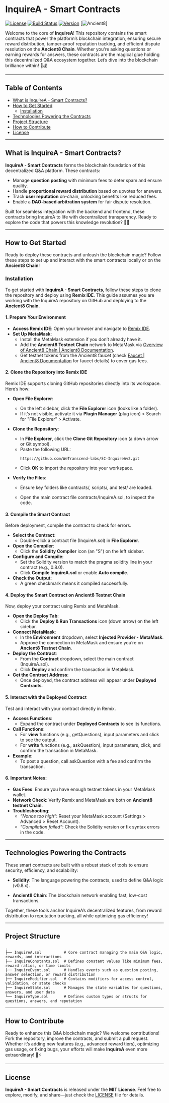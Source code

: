 
# InquireA - Smart Contracts
[![License](https://img.shields.io/badge/License-MIT-blue.svg)](https://opensource.org/licenses/MIT) [![Build Status](https://img.shields.io/badge/Build-Passing-brightgreen.svg)](https://github.com/WeTranscend-labs/FE-Realm-of-Cards/actions) [![Version](https://img.shields.io/badge/Version-1.0.0-orange.svg)](https://github.com/WeTranscend-labs/FE-Realm-of-Cards/releases) [![Ancient8](https://img.shields.io/badge/Blockchain-Ancient8-green.svg)]

  

Welcome to the core of **InquireA**! This repository contains the smart contracts that power the platform’s blockchain integration, ensuring secure reward distribution, tamper-proof reputation tracking, and efficient dispute resolution on the **Ancient8 Chain**. Whether you're asking questions or earning rewards for answers, these contracts are the magical glue holding this decentralized Q&A ecosystem together. Let’s dive into the blockchain brilliance within! 🧠💰

----------

## Table of Contents

-   [What is InquireA - Smart Contracts?](#what-is-inquirea---smart-contracts)
-   [How to Get Started](#how-to-get-started)
    -   [Installation](#installation)
-   [Technologies Powering the Contracts](#technologies-powering-the-contracts)
-   [Project Structure](#project-structure)
-   [How to Contribute](#how-to-contribute)
-   [License](#license)

  

----------


## What is InquireA - Smart Contracts?

**InquireA - Smart Contracts** forms the blockchain foundation of this decentralized Q&A platform. These contracts:

-   Manage **question posting** with minimum fees to deter spam and ensure quality.
-   Handle **proportional reward distribution** based on upvotes for answers.
-   Track **user reputation** on-chain, unlocking benefits like reduced fees.
-   Enable a **DAO-based arbitration system** for fair dispute resolution.

Built for seamless integration with the backend and frontend, these contracts bring InquireA to life with decentralized transparency. Ready to explore the code that powers this knowledge revolution? 🧙‍♂️

----------


## How to Get Started

Ready to deploy these contracts and unleash the blockchain magic? Follow these steps to set up and interact with the smart contracts locally or on the **Ancient8 Chain**!

### Installation

To get started with **InquireA - Smart Contracts**, follow these steps to clone the repository and deploy using **Remix IDE**. This guide assumes you are working with the InquireA repository on GitHub and deploying to the **Ancient8 Chain**.

#### 1. **Prepare Your Environment**

-   **Access Remix IDE**: Open your browser and navigate to [Remix IDE](https://remix.ethereum.org/).
-   **Set Up MetaMask**:
    -   Install the MetaMask extension if you don’t already have it.
    -   Add the **Ancient8 Testnet Chain** network to MetaMask via [Overview of Ancient8 Chain | Ancient8 Documentation](https://docs.ancient8.gg/).
    -   Get testnet tokens from the Ancient8 faucet (check [Faucet | Ancient8 Documentation](https://docs.ancient8.gg/using-ancient8-chain/faucet) for faucet details) to cover gas fees.

#### 2. **Clone the Repository into Remix IDE**

Remix IDE supports cloning GitHub repositories directly into its workspace. Here’s how:

-   **Open File Explorer**:
    -   On the left sidebar, click the **File Explorer** icon (looks like a folder).
    -   If it’s not visible, activate it via **Plugin Manager** (plug icon) > Search for "File Explorer" > Activate.
-   **Clone the Repository**:
    -   In **File Explorer**, click the **Clone Git Repository** icon (a down arrow or Git symbol).
    -   Paste the following URL:
	     ```
	    https://github.com/WeTranscend-labs/SC-InquireAv2.git
	    ```
    -   Click **OK** to import the repository into your workspace.

-   **Verify the Files**:  
    -   Ensure key folders like contracts/, scripts/, and test/ are loaded.
      
    -   Open the main contract file contracts/InquireA.sol, to inspect the code.
      


#### 3. **Compile the Smart Contract**

Before deployment, compile the contract to check for errors.

-   **Select the Contract**:
    -   Double-click a contract file (InquireA.sol) in **File Explorer**.
-   **Open the Compiler**:
    -   Click the **Solidity Compiler** icon (an "S") on the left sidebar.
-   **Configure and Compile**:
    -   Set the Solidity version to match the pragma solidity line in your contract (e.g., 0.8.0).
    -   Click **Compile InquireA.sol** or enable **Auto compile**.
-   **Check the Output**:
    -   A green checkmark means it compiled successfully.

#### 4. **Deploy the Smart Contract on Ancient8 Testnet Chain**

Now, deploy your contract using Remix and MetaMask.

-   **Open the Deploy Tab**:
    -   Click the **Deploy & Run Transactions** icon (down arrow) on the left sidebar.
-   **Connect MetaMask**:
    -   In the **Environment** dropdown, select **Injected Provider - MetaMask**.
    -   Approve the connection in MetaMask and ensure you’re on **Ancient8 Testnet Chain**.
-   **Deploy the Contract**:
    -   From the **Contract** dropdown, select the main contract (InquireA.sol).
    -   Click **Deploy** and confirm the transaction in MetaMask.
-   **Get the Contract Address**:
    -   Once deployed, the contract address will appear under **Deployed Contracts**.

#### 5. **Interact with the Deployed Contract**

Test and interact with your contract directly in Remix.

-   **Access Functions**:
    -   Expand the contract under **Deployed Contracts** to see its functions.
-   **Call Functions**:
    -   For **view** functions (e.g., getQuestions), input parameters and click to see the output.
    -   For **write** functions (e.g., askQuestion), input parameters, click, and confirm the transaction in MetaMask.
-   **Example**:
    -   To post a question, call askQuestion with a fee and confirm the transaction.

#### 6. **Important Notes**:

-   **Gas Fees**: Ensure you have enough testnet tokens in your MetaMask wallet.
-   **Network Check**: Verify Remix and MetaMask are both on **Ancient8 testnet Chain**.
-   **Troubleshooting**:
    -   _“Nonce too high”_: Reset your MetaMask account (Settings > Advanced > Reset Account).
    -   _“Compilation failed”_: Check the Solidity version or fix syntax errors in the code.

----------


## Technologies Powering the Contracts

These smart contracts are built with a robust stack of tools to ensure security, efficiency, and scalability:

-   **Solidity**: The language powering the contracts, used to define Q&A logic (v0.8.x).

-   **Ancient8 Chain**: The blockchain network enabling fast, low-cost transactions.

Together, these tools anchor InquireA’s decentralized features, from reward distribution to reputation tracking, all while optimizing gas efficiency!

----------

## Project Structure

```
.
├── InquireA.sol          # Core contract managing the main Q&A logic, rewards, and interactions
├── InquireConstants.sol  # Defines constant values like minimum fees, reward ratios, or time limits
├── InquireEvent.sol      # Handles events such as question posting, answer selection, or reward distribution
├── InquireModifier.sol   # Contains modifiers for access control, validation, or state checks
├── InquireState.sol      # Manages the state variables for questions, answers, and user data
└── InquireType.sol       # Defines custom types or structs for questions, answers, and reputation
```
----------


## How to Contribute

Ready to enhance this Q&A blockchain magic? We welcome contributions! Fork the repository, improve the contracts, and submit a pull request. Whether it’s adding new features (e.g., advanced reward tiers), optimizing gas usage, or fixing bugs, your efforts will make **InquireA** even more extraordinary! 🧠⚡

----------

## License

**InquireA - Smart Contracts** is released under the **MIT License**. Feel free to explore, modify, and share—just check the [LICENSE](./LICENSE) file for details.
